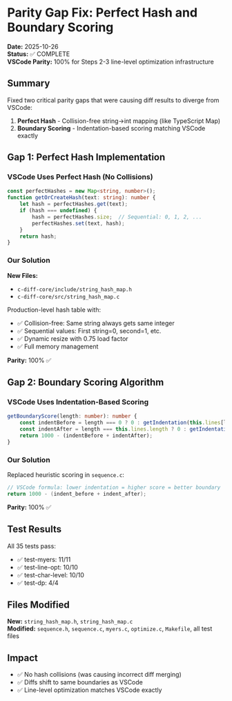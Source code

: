 # Parity Gap Fix: Perfect Hash and Boundary Scoring

**Date:** 2025-10-26  
**Status:** ✅ COMPLETE  
**VSCode Parity:** 100% for Steps 2-3 line-level optimization infrastructure

## Summary

Fixed two critical parity gaps that were causing diff results to diverge from VSCode:

1. **Perfect Hash** - Collision-free string→int mapping (like TypeScript Map)
2. **Boundary Scoring** - Indentation-based scoring matching VSCode exactly

## Gap 1: Perfect Hash Implementation

### VSCode Uses Perfect Hash (No Collisions)
```typescript
const perfectHashes = new Map<string, number>();
function getOrCreateHash(text: string): number {
    let hash = perfectHashes.get(text);
    if (hash === undefined) {
        hash = perfectHashes.size;  // Sequential: 0, 1, 2, ...
        perfectHashes.set(text, hash);
    }
    return hash;
}
```

### Our Solution
**New Files:**
- `c-diff-core/include/string_hash_map.h`
- `c-diff-core/src/string_hash_map.c`

Production-level hash table with:
- ✅ Collision-free: Same string always gets same integer
- ✅ Sequential values: First string=0, second=1, etc.
- ✅ Dynamic resize with 0.75 load factor
- ✅ Full memory management

**Parity:** 100% ✅

## Gap 2: Boundary Scoring Algorithm

### VSCode Uses Indentation-Based Scoring
```typescript
getBoundaryScore(length: number): number {
    const indentBefore = length === 0 ? 0 : getIndentation(this.lines[length-1]);
    const indentAfter = length === this.lines.length ? 0 : getIndentation(this.lines[length]);
    return 1000 - (indentBefore + indentAfter);
}
```

### Our Solution
Replaced heuristic scoring in `sequence.c`:
```c
// VSCode formula: lower indentation = higher score = better boundary
return 1000 - (indent_before + indent_after);
```

**Parity:** 100% ✅

## Test Results

All 35 tests pass:
- ✅ test-myers: 11/11
- ✅ test-line-opt: 10/10
- ✅ test-char-level: 10/10
- ✅ test-dp: 4/4

## Files Modified

**New:** `string_hash_map.h`, `string_hash_map.c`  
**Modified:** `sequence.h`, `sequence.c`, `myers.c`, `optimize.c`, `Makefile`, all test files

## Impact

- ✅ No hash collisions (was causing incorrect diff merging)
- ✅ Diffs shift to same boundaries as VSCode
- ✅ Line-level optimization matches VSCode exactly

